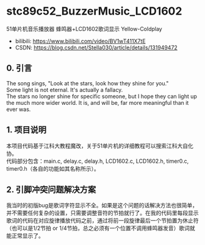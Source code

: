 # stc89c52_BuzzerMusic_LCD1602
51单片机音乐播放器 蜂鸣器+LCD1602歌词显示 Yellow-Coldplay</br>
* bilibili: https://www.bilibili.com/video/BV1wT411X7tE
* CSDN: https://blog.csdn.net/Stella030/article/details/131949472
## 0. 引言
The song sings, "Look at the stars, look how they shine for you."</br>
Some light is not eternal. It's actually a fallacy.</br>
The stars no longer shine for specific someone, but I hope they can light up the much more wider world. It is, and will be, far more meaningful than it ever was.</br>
## 1. 项目说明
本项目代码基于江科大教程魔改，关于51单片机的详细教程可以搜索江科大自化协。</br>
代码部分包含：main.c, delay.c, delay.h, LCD1602.c, LCD1602.h, timer0.c, timer0.h（各自的功能如其名称所示）。
## 2. 引脚冲突问题解决方案
我当时的初版bug是歌词字符显示不全。如果是这个问题的话解决方法也很简单，并不需要任何复杂的设置，只需要调整音符的节拍就行了。在我的代码里每段显示歌词的代码在对应旋律播放代码之前，通过将前一段旋律最后一个节拍置为休止符（也可以是1/2节拍 or 1/4节拍，总之必须有一个位置不调用蜂鸣器发音）歌词就能正常显示了。
